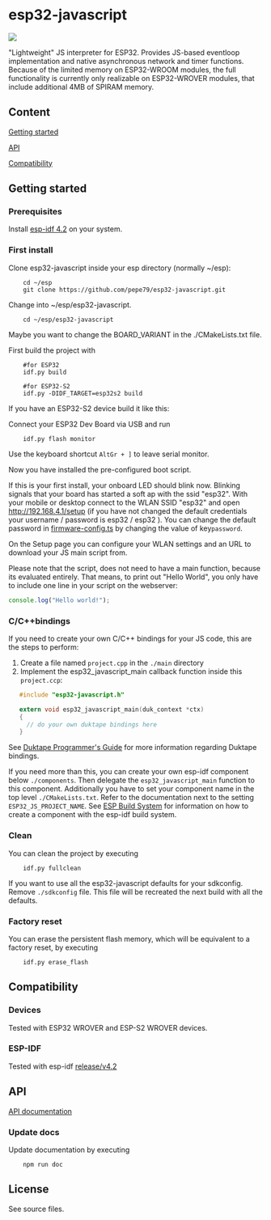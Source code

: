 # esp32-javascript

![](https://github.com/marcelkottmann/esp32-javascript/workflows/Build/badge.svg)

"Lightweight" JS interpreter for ESP32. Provides JS-based eventloop implementation
and native asynchronous network and timer functions.
Because of the limited memory on ESP32-WROOM modules, the full functionality is currently only realizable on ESP32-WROVER modules, that include additional 4MB of SPIRAM memory.

## Content

[Getting started](#getting-started)

[API](#api)

[Compatibility](#compatibility)

## Getting started

### Prerequisites

Install [esp-idf 4.2](https://docs.espressif.com/projects/esp-idf/en/release-v4.2/esp32/get-started/index.html) on your system.

### First install

Clone esp32-javascript inside your esp directory (normally ~/esp):

```shell
    cd ~/esp
    git clone https://github.com/pepe79/esp32-javascript.git
```

Change into ~/esp/esp32-javascript.

```shell
    cd ~/esp/esp32-javascript
```

Maybe you want to change the BOARD_VARIANT in the ./CMakeLists.txt file.


First build the project with

```shell
    #for ESP32
    idf.py build

    #for ESP32-S2
    idf.py -DIDF_TARGET=esp32s2 build
```

If you have an ESP32-S2 device build it like this:


Connect your ESP32 Dev Board via USB and run

```shell
    idf.py flash monitor
```

Use the keyboard shortcut `AltGr + ]` to leave serial monitor.

Now you have installed the pre-configured boot script.

If this is your first install, your onboard LED should blink now. Blinking signals that your board has started a soft ap with the ssid "esp32". With your mobile or desktop connect to the WLAN SSID "esp32" and open http://192.168.4.1/setup (if you have not changed the default credentials your username / password is esp32 / esp32 ). You can change the default password in
[firmware-config.ts](./components/esp32-javascript/modules/esp32-javascript/firmware-config.ts) by changing the value of key`password`.

On the Setup page you can configure your WLAN settings and an URL to download your JS main script from.

Please note that the script, does not need to have a main function, because its evaluated entirely.
That means, to print out "Hello World", you only have to include one line in your script on the webserver:

```js
console.log("Hello world!");
```

### C/C++bindings

If you need to create your own C/C++ bindings for your JS code, this are the steps to perform:

1. Create a file named `project.cpp` in the `./main` directory
2. Implement the esp32_javascript_main callback function inside this `project.ccp`:

```c
   #include "esp32-javascript.h"

   extern void esp32_javascript_main(duk_context *ctx)
   {
     // do your own duktape bindings here
   }
```

See [Duktape Programmer's Guide](https://duktape.org/guide.html) for more information regarding Duktape bindings.

If you need more than this, you can create your own esp-idf component below `./components`. Then delegate the `esp32_javascript_main` function to this component.
Additionally you have to set your component name in the top level `./CMakeLists.txt`. Refer to the documentation next to the setting `ESP32_JS_PROJECT_NAME`.
See [ESP Build System](https://docs.espressif.com/projects/esp-idf/en/latest/esp32/api-guides/build-system.html) for information on how to create a component with the esp-idf build system.

### Clean

You can clean the project by executing

```shell
    idf.py fullclean
```

If you want to use all the esp32-javascript defaults for your sdkconfig. Remove `./sdkconfig` file. This file will be recreated the next build with all the defaults. 
### Factory reset

You can erase the persistent flash memory, which will be equivalent to a factory reset, by executing

```shell
    idf.py erase_flash
```

## Compatibility

### Devices
Tested with ESP32 WROVER and ESP-S2 WROVER devices.
### ESP-IDF
Tested with esp-idf [release/v4.2](https://github.com/espressif/esp-idf/tree/release/v4.2)
## API

[API documentation](docs/README.md)

### Update docs

Update documentation by executing

```shell
    npm run doc
```

## License

See source files.
